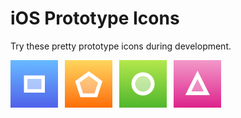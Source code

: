 # iOS Prototype Icons

Try these pretty prototype icons during development.

<img src="icons/pi4-ipad@2x.png" width="76"> 
<img src="icons/pi5-ipad@2x.png" width="76"> 
<img src="icons/pi0-ipad@2x.png" width="76"> 
<img src="icons/pi3-ipad@2x.png" width="76">
